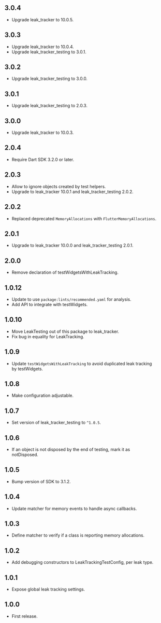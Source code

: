 ## 3.0.4

* Upgrade leak_tracker to 10.0.5.

## 3.0.3

* Upgrade leak_tracker to 10.0.4.
* Upgrade leak_tracker_testing to 3.0.1.

## 3.0.2

* Upgrade leak_tracker_testing to 3.0.0.

## 3.0.1

* Upgrade leak_tracker_testing to 2.0.3.

## 3.0.0

* Upgrade leak_tracker to 10.0.3.

## 2.0.4

* Require Dart SDK 3.2.0 or later.

## 2.0.3

* Allow to ignore objects created by test helpers.
* Upgrade to leak_tracker 10.0.1 and leak_tracker_testing 2.0.2.

## 2.0.2

* Replaced deprecated `MemoryAllocations` with `FlutterMemoryAllocations`.

## 2.0.1

* Upgrade to leak_tracker 10.0.0 and leak_tracker_testing 2.0.1.

## 2.0.0

* Remove declaration of testWidgetsWithLeakTracking.

## 1.0.12

* Update to use `package:lints/recommended.yaml` for analysis.
* Add API to integrate with testWidgets.

## 1.0.10

* Move LeakTesting out of this package to leak_tracker.
* Fix bug in equality for LeakTracking.

## 1.0.9

* Update `testWidgetsWithLeakTracking` to avoid duplicated leak tracking by testWidgets.

## 1.0.8

* Make configuration adjustable.

## 1.0.7

* Set version of leak_tracker_testing to `^1.0.5`.

## 1.0.6

* If an object is not disposed by the end of testing, mark it as notDisposed.

## 1.0.5

* Bump version of SDK to 3.1.2.

## 1.0.4

* Update matcher for memory events to handle async callbacks.

## 1.0.3

* Define matcher to verify if a class is reporting memory allocations.

## 1.0.2

* Add debugging constructors to LeakTrackingTestConfig, per leak type.

## 1.0.1

* Expose global leak tracking settings.

## 1.0.0

* First release.

